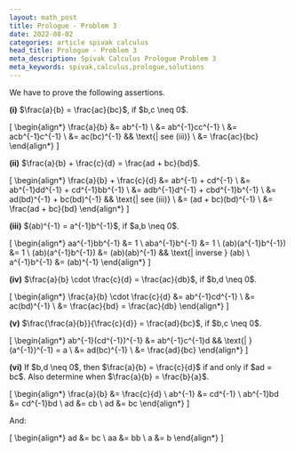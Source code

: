 ```yaml
---
layout: math_post
title: Prologue - Problem 3
date: 2022-08-02
categories: article spivak calculus
head_title: Prologue - Problem 3
meta_description: Spivak Calculus Prologue Problem 3
meta_keywords: spivak,calculus,prologue,solutions
---
```


We have to prove the following assertions.

<p>
  <strong>(i)</strong> $\frac{a}{b} = \frac{ac}{bc}$, if $b,c \neq 0$.

  \[
    \begin{align*}
      \frac{a}{b} &= ab^{-1} \\
      &= ab^{-1}cc^{-1} \\
      &= acb^{-1}c^{-1} \\
      &= ac(bc)^{-1} && \text{| see (iii)} \\
      &= \frac{ac}{bc}
    \end{align*}
  \]
</p>

<p>
  <strong>(ii)</strong> $\frac{a}{b} + \frac{c}{d} = \frac{ad + bc}{bd}$.

  \[
    \begin{align*}
      \frac{a}{b} + \frac{c}{d} &= ab^{-1} + cd^{-1} \\
      &= ab^{-1}dd^{-1} + cd^{-1}bb^{-1} \\
      &= adb^{-1}d^{-1} + cbd^{-1}b^{-1} \\
      &= ad(bd)^{-1} + bc(bd)^{-1} && \text{| see (iii)} \\
      &= (ad + bc)(bd)^{-1} \\
      &= \frac{ad + bc}{bd}
    \end{align*}
  \]
</p>

<p>
  <strong>(iii)</strong> $(ab)^{-1} = a^{-1}b^{-1}$, if $a,b \neq 0$.

  \[
    \begin{align*}
      aa^{-1}bb^{-1} &= 1 \\
      aba^{-1}b^{-1} &= 1 \\
      (ab)(a^{-1}b^{-1}) &= 1 \\
      (ab)(a^{-1}b^{-1}) &= (ab)(ab)^{-1} && \text{| inverse } (ab) \\
      a^{-1}b^{-1} &= (ab)^{-1}
    \end{align*}
  \]
</p>

<p>
  <strong>(iv)</strong> $\frac{a}{b} \cdot \frac{c}{d} = \frac{ac}{db}$, if $b,d \neq 0$.

  \[
    \begin{align*}
      \frac{a}{b} \cdot \frac{c}{d} &= ab^{-1}cd^{-1} \\
      &= ac(bd)^{-1} \\
      &= \frac{ac}{bd} = \frac{ac}{db}
    \end{align*}
  \]
</p>

<p>
  <strong>(v)</strong> $\frac{\frac{a}{b}}{\frac{c}{d}} = \frac{ad}{bc}$, if $b,c \neq 0$.

  \[
    \begin{align*}
      ab^{-1}(cd^{-1})^{-1} &= ab^{-1}c^{-1}d && \text{| } (a^{-1})^{-1} = a \\
      &= ad(bc)^{-1} \\
      &= \frac{ad}{bc}
    \end{align*}
  \]
</p>

<p>
  <strong>(vi)</strong> If $b,d \neq 0$, then $\frac{a}{b} = \frac{c}{d}$ if and only if $ad = bc$. Also determine when $\frac{a}{b} = \frac{b}{a}$.

  \[
    \begin{align*}
      \frac{a}{b} &= \frac{c}{d} \\
      ab^{-1} &= cd^{-1} \\
      ab^{-1}bd &= cd^{-1}bd \\
      ad &= cb \\
      ad &= bc
    \end{align*}
  \]

  And:

\[
    \begin{align*}
      ad &= bc \\
      aa &= bb \\
      a &= b
    \end{align*}
  \]
</p>